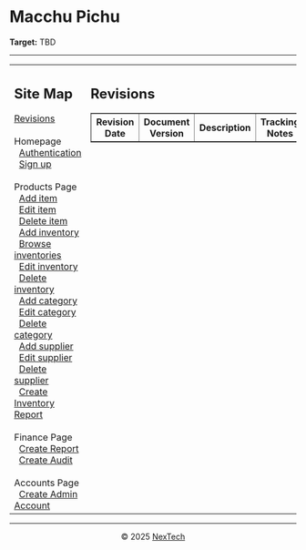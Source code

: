 # Macchu Pichu  
**Target:** TBD  

---
<table>
  <tr>
    <td valign="top" style="width: 35%;">
      <h2>Site Map</h2>
      <a href="#">Revisions</a><br><br>     
      Homepage<br>
      &nbsp;&nbsp;<a href="#">Authentication</a><br>
      &nbsp;&nbsp;<a href="#">Sign up</a><br><br>
      Products Page<br>
      &nbsp;&nbsp;<a href="#">Add item</a><br>
      &nbsp;&nbsp;<a href="#">Edit item</a><br>
      &nbsp;&nbsp;<a href="#">Delete item</a><br>
      &nbsp;&nbsp;<a href="#">Add inventory</a><br>
      &nbsp;&nbsp;<a href="#">Browse inventories</a><br>
      &nbsp;&nbsp;<a href="#">Edit inventory</a><br>
      &nbsp;&nbsp;<a href="#">Delete inventory</a><br>
      &nbsp;&nbsp;<a href="#">Add category</a><br>
      &nbsp;&nbsp;<a href="#">Edit category</a><br>
      &nbsp;&nbsp;<a href="#">Delete category</a><br>
      &nbsp;&nbsp;<a href="#">Add supplier</a><br>
      &nbsp;&nbsp;<a href="#">Edit supplier</a><br>
      &nbsp;&nbsp;<a href="#">Delete supplier</a><br>
      &nbsp;&nbsp;<a href="#">Create Inventory Report</a><br><br>
      Finance Page<br>
      &nbsp;&nbsp;<a href="#">Create Report</a><br>
      &nbsp;&nbsp;<a href="#">Create Audit</a><br><br>
      Accounts Page<br>
      &nbsp;&nbsp;<a href="#">Create Admin Account</a><br>
    </td>
    <td valign="top" style="width: 65%;">
      <h2>Revisions</h2>
      <table border="1" cellspacing="0" cellpadding="5">
        <tr>
          <th style="width: 30%;">Revision Date</th>
          <th>Document Version</th>
          <th>Description</th>
          <th>Tracking Notes</th>
          <th>Approved By</th>
        </tr>
      </table>
    </td>
  </tr>
</table>

---

<div align="center">
  © 2025 <a href="#">NexTech</a>
</div>
